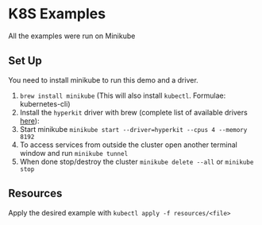 # K8S Examples

All the examples were run on Minikube

## Set Up

You need to install minikube to run this demo and a driver.

1. `brew install minikube` (This will also install `kubectl`. Formulae: kubernetes-cli)
2. Install the `hyperkit` driver with brew (complete list of available drivers [here](https://minikube.sigs.k8s.io/docs/drivers/)):
3. Start minikube `minikube start --driver=hyperkit --cpus 4 --memory 8192`
4. To access services from outside the cluster open another terminal window and run `minikube tunnel`
5. When done stop/destroy the cluster `minikube delete --all` or `minikube stop`

## Resources

Apply the desired example with
`kubectl apply -f resources/<file>`